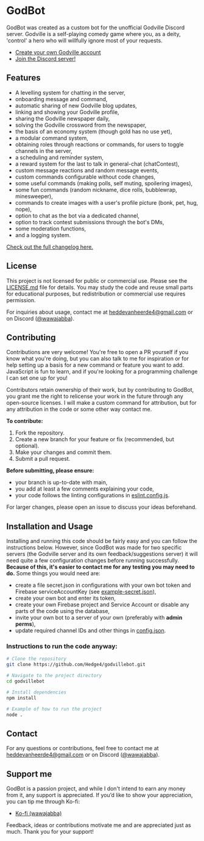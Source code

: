 # GodBot

GodBot was created as a custom bot for the unofficial Godville Discord server. Godville is a self-playing comedy game where you, as a deity, 'control' a hero who will willfully ignore most of your requests.
- [Create your own Godville account](https://godvillegame.com/login)
- [Join the Discord server!](https://discord.gg/tAtGGQE)

## Features
- A levelling system for chatting in the server,
- onboarding message and command,
- automatic sharing of new Godville blog updates,
- linking and showing your Godville profile,
- sharing the Godville newspaper daily,
- solving the Godville crossword from the newspaper,
- the basis of an economy system (though gold has no use yet),
- a modular command system,
- obtaining roles through reactions or commands, for users to toggle channels in the server,
- a scheduling and reminder system,
- a reward system for the last to talk in general-chat (chatContest),
- custom message reactions and random message events,
- custom commands configurable without code changes,
- some useful commands (making polls, self muting, spoilering images),
- some fun commands (random nickname, dice rolls, bubblewrap, minesweeper),
- commands to create images with a user's profile picture (bonk, pet, hug, nope),
- option to chat as the bot via a dedicated channel,
- option to track contest submissions through the bot's DMs,
- some moderation functions,
- and a logging system.

[Check out the full changelog here.](./CHANGELOG.md)

## License

This project is not licensed for public or commercial use. Please see the [LICENSE.md](./LICENSE.md) file for details. You may study the code and reuse small parts for educational purposes, but redistribution or commercial use requires permission.

For inquiries about usage, contact me at [heddevanheerde4@gmail.com](mailto:heddevanheerde4@gmail.com) or on Discord ([@wawajabba](https://discordapp.com/channels/@me/346301339548123136/)).

## Contributing

Contributions are very welcome! You're free to open a PR yourself if you know what you're doing, but you can also talk to me for inspiration or for help setting up a basis for a new command or feature you want to add. JavaScript is fun to learn, and if you're looking for a programming challenge I can set one up for you!

Contributors retain ownership of their work, but by contributing to GodBot, you grant me the right to relicense your work in the future through any open-source licenses. I will make a custom command for attribution, but for any attribution in the code or some other way contact me.

**To contribute:**
1. Fork the repository.
2. Create a new branch for your feature or fix (recommended, but optional).
3. Make your changes and commit them.
4. Submit a pull request.

**Before submitting, please ensure:**
- your branch is up-to-date with main,
- you add at least a few comments explaining your code,
- your code follows the linting configurations in [eslint.config.js](./eslint.config.js).

For larger changes, please open an issue to discuss your ideas beforehand.

## Installation and Usage

Installing and running this code should be fairly easy and you can follow the instructions below. However, since GodBot was made for two specific servers (the Godville server and its own feedback/suggestions server) it will need quite a few configuration changes before running successfully. **Because of this, it's easier to contact me for any testing you may need to do.** Some things you would need are:

- create a file secret.json in configurations with your own bot token and Firebase serviceAccountKey (see [example-secret.json](./configurations/example-secret.json)),
- create your own bot and enter its token,
- create your own Firebase project and Service Account or disable any parts of the code using the database,
- invite your own bot to a server of your own (preferably with **admin perms**),
- update required channel IDs and other things in [config.json](./configurations/config.json).

### Instructions to run the code anyway:
```bash
# Clone the repository
git clone https://github.com/Hedge4/godvillebot.git

# Navigate to the project directory
cd godvillebot

# Install dependencies
npm install

# Example of how to run the project
node .
```

## Contact

For any questions or contributions, feel free to contact me at [heddevanheerde4@gmail.com](mailto:heddevanheerde4@gmail.com) or on Discord ([@wawajabba](https://discordapp.com/channels/@me/346301339548123136/)).

## Support me

GodBot is a passion project, and while I don't intend to earn any money from it, any support is appreciated. If you’d like to show your appreciation, you can tip me through Ko-fi:

- [Ko-fi (wawajabba)](https://ko-fi.com/wawajabba)

Feedback, ideas or contributions motivate me and are appreciated just as much. Thank you for your support!
